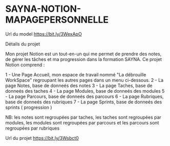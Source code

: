 # SAYNA-NOTION-MAPAGEPERSONNELLE
Url du model https://bit.ly/3WexApO

Détails du projet 

Mon projet Notion est un tout-en-un qui me permet de prendre des notes, de gérer les tâches et ma progression dans la formation SAYNA.
Ce projet Notion comprend :

1 - Une Page Accueil, mon espace de travail nommé "La débrouille WorkSpace" regroupant les autres pages dans un menu ci-dessous.
2 - La page Notes, base de donneés des notes
3 - La page Taches, base de donneés des taches
4 - La page Modules, base de donneés des modules
5 - La page Parcours, base de donneés des parcours
6 - La page Rubriques, base de donneés des rubriques
7 - La page Sprints, base de donneés des sprints ( progression )

NB: les notes sont regroupées par taches, les taches sont regroupées par modules, 
les modules sont regroupées par parcours et les parcours sont regroupées par rubriques


Url du projet https://bit.ly/3Wsbct0
